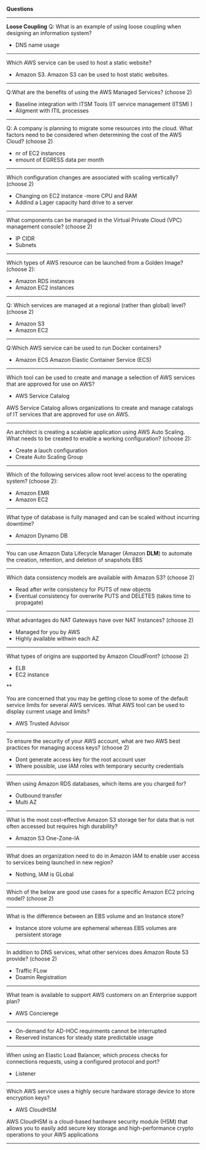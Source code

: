 **Questions**

***
**Loose Coupling**
Q: 
What is an example of using loose coupling when designing an information system?

- DNS name usage


***
Which AWS service can be used to host a static website?

- Amazon S3. Amazon S3 can be used to host static websites.
***

Q:What are the benefits of using the AWS Managed Services? (choose 2)

- Baseline integration with ITSM Tools (IT service management (ITSM) )
- Aligment with ITIL processes
***
Q:
A company is planning to migrate some resources into the cloud. What factors need to be considered when determining the cost of the AWS Cloud? (choose 2)
- nr of EC2 instances
- emount of EGRESS data per month

***
Which configuration changes are associated with scaling vertically? (choose 2)
- Changing on EC2 instance -more CPU and RAM
- Addind a Lager capacity hard drive to a server
***
What components can be managed in the Virtual Private Cloud (VPC) management console? (choose 2)
- IP CIDR
- Subnets
***
Which types of AWS resource can be launched from a Golden Image? (choose 2):
- Amazon RDS instances
- Amazon EC2 instances

***
Q: Which services are managed at a regional (rather than global) level? (choose 2)
- Amazon S3
- Amazon EC2

***
Q:Which AWS service can be used to run Docker containers?
- Amazon ECS Amazon Elastic Container Service (ECS) 

***
Which tool can be used to create and manage a selection of AWS services that are approved for use on AWS?
- AWS Service Catalog

AWS Service Catalog allows organizations to create and manage catalogs of IT services that are approved for use on AWS. 

***
An architect is creating a scalable application using AWS Auto Scaling. What needs to be created to enable a working configuration? (choose 2):
- Create a lauch configuration
- Create Auto Scaling Group

***
Which of the following services allow root level access to the operating system? (choose 2):
- Amazon EMR
- Amazon EC2

***
What type of database is fully managed and can be scaled without incurring downtime?

- Amazon Dynamo DB

***
You can use Amazon Data Lifecycle Manager (Amazon **DLM**) to automate the creation, retention,
and deletion of snapshots EBS

***
Which data consistency models are available with Amazon S3? (choose 2)

- Read after write consistency for PUTS of new objects
- Eventual consistency for overwrite PUTS and DELETES (takes time to propagate)

***

What advantages do NAT Gateways have over NAT Instances? (choose 2)

- Managed for you by AWS
- Highly available withwin each AZ

***

What types of origins are supported by Amazon CloudFront? (choose 2)

- ELB
- EC2 instance

**

You are concerned that you may be getting close to some of the default service limits for several AWS services. What AWS tool can be used to display current usage and limits?    

- AWS Trusted Advisor

***

To ensure the security of your AWS account, what are two AWS best practices for managing access keys? (choose 2)    

- Dont generate access key for the root account user
- Where possible, use IAM roles with temporary security credentials

***
When using Amazon RDS databases, which items are you charged for? 

- Outbound transfer
- Multi AZ

***
What is the most cost-effective Amazon S3 storage tier for data that is not often accessed but requires high durability?

- Amazon S3 One-Zone-IA

***
What does an organization need to do in Amazon IAM to enable user access to services being launched in new region?

- Nothing, IAM is GLobal

***
Which of the below are good use cases for a specific Amazon EC2 pricing model? (choose 2)

***
What is the difference between an EBS volume and an Instance store?
- Instance store volume are ephemeral whereas EBS volumes are persistent storage

***

In addition to DNS services, what other services does Amazon Route 53 provide? (choose 2)

- Traffic FLow
- Doamin Registration

***
What team is available to support AWS customers on an Enterprise support plan?
- AWS Concierege

***



- On-demand for AD-HOC requirments cannot be interrupted
- Reserved instances for steady state predictable usage

***

When using an Elastic Load Balancer, which process checks for connections requests, using a configured protocol and port?

- Listener

***

Which AWS service uses a highly secure hardware storage device to store encryption keys?

- AWS CloudHSM

AWS CloudHSM is a cloud-based hardware security module (HSM) that allows you to easily add secure key storage and high-performance crypto operations to your AWS applications
***





